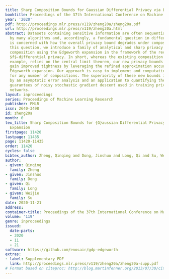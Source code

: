 ```yaml
---
title: Sharp Composition Bounds for Gaussian Differential Privacy via Edgeworth Expansion
booktitle: Proceedings of the 37th International Conference on Machine Learning
year: '2020'
pdf: http://proceedings.mlr.press/v119/zheng20a/zheng20a.pdf
url: http://proceedings.mlr.press/v119/zheng20a.html
abstract: Datasets containing sensitive information are often sequentially analyzed
  by many algorithms and, accordingly, a fundamental question in differential privacy
  is concerned with how the overall privacy bound degrades under composition. To address
  this question, we introduce a family of analytical and sharp privacy bounds under
  composition using the Edgeworth expansion in the framework of the recently proposed
  $f$-differential privacy. In short, whereas the existing composition theorem, for
  example, relies on the central limit theorem, our new privacy bounds under composition
  gain improved tightness by leveraging the refined approximation accuracy of the
  Edgeworth expansion. Our approach is easy to implement and computationally efficient
  for any number of compositions. The superiority of these new bounds is confirmed
  by an asymptotic error analysis and an application to quantifying the overall privacy
  guarantees of noisy stochastic gradient descent used in training private deep neural
  networks.
layout: inproceedings
series: Proceedings of Machine Learning Research
publisher: PMLR
issn: 2640-3498
id: zheng20a
month: 0
tex_title: Sharp Composition Bounds for {G}aussian Differential Privacy via Edgeworth
  Expansion
firstpage: 11420
lastpage: 11435
page: 11420-11435
order: 11420
cycles: false
bibtex_author: Zheng, Qinqing and Dong, Jinshuo and Long, Qi and Su, Weijie
author:
- given: Qinqing
  family: Zheng
- given: Jinshuo
  family: Dong
- given: Qi
  family: Long
- given: Weijie
  family: Su
date: 2020-11-21
address: 
container-title: Proceedings of the 37th International Conference on Machine Learning
volume: '119'
genre: inproceedings
issued:
  date-parts:
  - 2020
  - 11
  - 21
software: https://github.com/enosair/gdp-edgeworth
extras:
- label: Supplementary PDF
  link: http://proceedings.mlr.press/v119/zheng20a/zheng20a-supp.pdf
# Format based on citeproc: http://blog.martinfenner.org/2013/07/30/citeproc-yaml-for-bibliographies/
---
```

